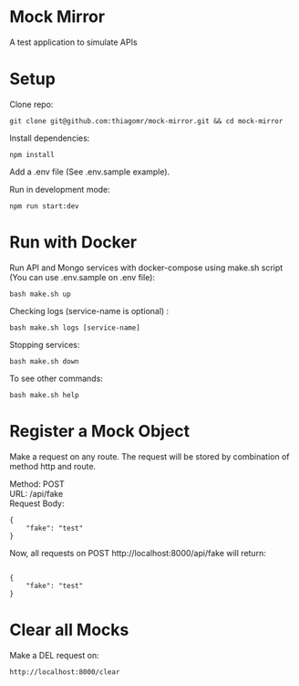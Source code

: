 # Mock Mirror

A test application to simulate APIs

# Setup

Clone repo:
```
git clone git@github.com:thiagomr/mock-mirror.git && cd mock-mirror
```
Install dependencies:
```
npm install
```
Add a .env file (See .env.sample example).

Run in development mode:
```
npm run start:dev
```

# Run with Docker

Run API and Mongo services with docker-compose using make.sh script (You can use .env.sample on .env file):
```
bash make.sh up
```

Checking logs (service-name is optional) :
```
bash make.sh logs [service-name]
```
Stopping services:
```
bash make.sh down
```

To see other commands:
```
bash make.sh help
```

# Register a Mock Object

Make a request on any route. The request will be stored by combination of method http and route.

Method: POST \
URL: /api/fake \
Request Body:
```
{
	"fake": "test"
}
```

Now, all requests on POST http://localhost:8000/api/fake will return:
```

{
	"fake": "test"
}
```


# Clear all Mocks

Make a DEL request on:

```
http://localhost:8000/clear
```

